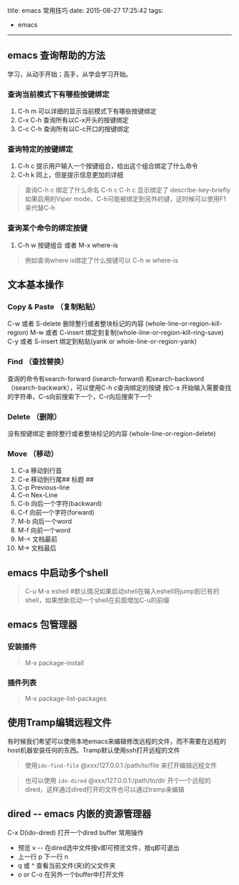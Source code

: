 title: emacs 常用技巧
date: 2015-08-27 17:25:42
tags:
 - emacs
---

## emacs 查询帮助的方法

学习，从动手开始；高手，从学会学习开始。

### 查询当前模式下有哪些按键绑定

1. C-h m 可以详细的显示当前模式下有哪些按键绑定
2. C-x C-h 查询所有以C-x开头的按键绑定
3. C-c C-h 查询所有以C-c开口的按键绑定

### 查询特定的按键绑定

1. C-h c 提示用户输入一个按键组合，给出这个组合绑定了什么命令
2. C-h k 同上，但是提示信息更加的详细

> 查询C-h c 绑定了什么命名 C-h c C-h c 显示绑定了 describe-key-briefly
> 如果启用的Viper mode，C-h可能被绑定到另外的键，这时候可以使用F1来代替C-h

### 查询某个命令的绑定按键

1. C-h w 按键组合 或者 M-x where-is
> 例如查询where is绑定了什么按键可以 C-h w where-is

<!--more-->

## 文本基本操作

### Copy & Paste （复制粘贴）
C-w 或者 S-delete 删除整行或者整块标记的内容 (whole-line-or-region-kill-region)
M-w 或者 C-insert 绑定到复制(whole-line-or-region-kill-ring-save)
C-y 或者 S-insert 绑定到粘贴(yank or whole-line-or-region-yank)
### Find （查找替换）
查询的命令有search-forward (isearch-forward) 和search-backword（isearch-backwark），可以使用C-h c查询绑定的按键
按C-s 开始输入需要查找的字符串，C-s向前搜索下一个，C-r向后搜索下一个
### Delete （删除）
没有按键绑定 删除整行或者整块标记的内容 (whole-line-or-region-delete)
### Move （移动）
1. C-a 移动到行首
2. C-e 移动到行尾## 标题 ##
3. C-p Previous-line
4. C-n Nex-Line
5. C-b 向后一个字符(backward)
6. C-f 向前一个字符(forward)
7. M-b 向后一个word
8. M-f 向前一个word
9. M-< 文档最前
10. M-> 文档最后

## emacs 中启动多个shell
> C-u M-x eshell #默认情况如果启动shell在输入eshell将jump到已有的shell，如果想新启动一个shell在前面增加C-u的前缀

## emacs 包管理器

### 安装插件
> M-x package-install

### 插件列表
> M-x package-list-packages


## 使用Tramp编辑远程文件
有时候我们希望可以使用本地emacs来编辑修改远程的文件，而不需要在远程的host机器安装任何的东西。Tramp默认使用ssh打开远程的文件

> 使用`ido-find-file` @xxx/127.0.0.1:/path/to/file 来打开编辑远程文件

> 也可以使用 `ido-dired` @xxx/127.0.0.1:/path/to/dir 开个一个远程的dired，这样通过dired打开的文件也可以通过tramp来编辑

## dired -- emacs 内嵌的资源管理器

C-x D(ido-dired) 打开一个dired buffer
常用操作
 * 预览 v -- 在dired选中文件按v即可预览文件，按q即可退出
 * 上一行 p 下一行 n
 * q 或 ^ 查看当前文件(夹)的父文件夹
 * o or C-o 在另外一个buffer中打开文件
